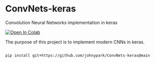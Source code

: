 # ConvNets-keras
Convolution Neural Networks implementation in keras

[![Open In Colab](https://colab.research.google.com/assets/colab-badge.svg)](https://colab.research.google.com/drive/1XlDZWoYzNMYNRZnCsTA6exesbn_P85nF?usp=sharing)


The purpose of this project is to implement modern CNNs in keras.

 
 ```
 
 pip install git+https://github.com/johnypark/ConvNets-keras@main

 ```
 
 
